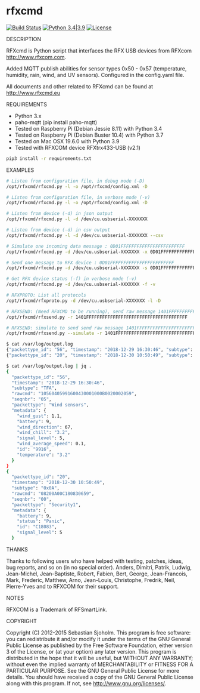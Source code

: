 # rfxcmd

[![Build Status](https://travis-ci.com/nbeguier/rfxcmd.svg?branch=master)](https://travis-ci.com/nbeguier/rfxcmd) [![Python 3.4|3.9](https://img.shields.io/badge/python-3.4|3.9-green.svg)](https://www.python.org/) [![License](https://img.shields.io/badge/Licence-GPLv3-blue.svg)](https://github.com/nbeguier/rfxcmd/blob/master/doc/COPYING)

DESCRIPTION

RFXcmd is Python script that interfaces the RFX USB devices from RFXcom http://www.rfxcom.com.

Added MQTT publish abilities for sensor types 0x50 - 0x57 (temperature, humidity, rain, wind, and UV sensors).  Configured in the config.yaml file.

All documents and other related to RFXcmd can be found at http://www.rfxcmd.eu

REQUIREMENTS

- Python 3.x
- paho-mqtt (pip install paho-mqtt)
- Tested on Raspberry Pi (Debian Jessie 8.11) with Python 3.4
- Tested on Raspberry Pi (Debian Buster 10.4) with Python 3.7
- Tested on Mac OSX 19.6.0 with Python 3.9
- Tested with RFXCOM device RFXtrx433-USB (v2.1)

```bash
pip3 install -r requirements.txt
```

EXAMPLES

```bash
# Listen from configuration file, in debug mode (-D)
/opt/rfxcmd/rfxcmd.py -l -o /opt/rfxcmd/config.xml -D

# Listen from configuration file, in verbose mode (-v)
/opt/rfxcmd/rfxcmd.py -l -o /opt/rfxcmd/config.xml -D

# Listen from device (-d) in json output
/opt/rfxcmd/rfxcmd.py -l -d /dev/cu.usbserial-XXXXXXX

# Listen from device (-d) in csv output
/opt/rfxcmd/rfxcmd.py -l -d /dev/cu.usbserial-XXXXXXX --csv

# Simulate one incoming data message : 0D01FFFFFFFFFFFFFFFFFFFFFFFF
/opt/rfxcmd/rfxcmd.py -d /dev/cu.usbserial-XXXXXXX -x 0D01FFFFFFFFFFFFFFFFFFFFFFFF

# Send one message to RFX device : 0D01FFFFFFFFFFFFFFFFFFFFFFFF
/opt/rfxcmd/rfxcmd.py -d /dev/cu.usbserial-XXXXXXX -s 0D01FFFFFFFFFFFFFFFFFFFFFFFF

# Get RFX device status (-f) in verbose mode (-v)
/opt/rfxcmd/rfxcmd.py -d /dev/cu.usbserial-XXXXXXX -f -v

# RFXPROTO: List all protocols
/opt/rfxcmd/rfxproto.py -d /dev/cu.usbserial-XXXXXXX -l -D

# RFXSEND: (Need RFXCMD to be running), send raw message 1401FFFFFFFFFFFFFFFFFFFFFFFFFFFFFFFFFFFFFF
/opt/rfxcmd/rfxsend.py -r 1401FFFFFFFFFFFFFFFFFFFFFFFFFFFFFFFFFFFFFF

# RFXSEND: simulate to send send raw message 1401FFFFFFFFFFFFFFFFFFFFFFFFFFFFFFFFFFFFFF
/opt/rfxcmd/rfxsend.py --simulate -r 1401FFFFFFFFFFFFFFFFFFFFFFFFFFFFFFFFFFFFFF

```

```bash
$ cat /var/log/output.log
{"packettype_id": "56", "timestamp": "2018-12-29 16:30:46", "subtype": "TFA", "rawcmd": "10560405991600430001000B0020002059", "seqnbr": "05", "packettype": "Wind sensors", "metadata": {"wind_gust": 1.1, "battery": 9, "wind_direction": 67, "wind_chill": "3.2", "signal_level": 5, "wind_average_speed": 0.1, "id": "9916", "temperature": "3.2"}}
{"packettype_id": "20", "timestamp": "2018-12-30 10:50:49", "subtype": "0x0A", "rawcmd": "08200A00C180830659", "seqnbr": "00", "packettype": "Security1", "metadata": {"battery": 9, "status": "Panic", "id": "C18083", "signal_level": 5}}

$ cat /var/log/output.log | jq .
{
  "packettype_id": "56",
  "timestamp": "2018-12-29 16:30:46",
  "subtype": "TFA",
  "rawcmd": "10560405991600430001000B0020002059",
  "seqnbr": "05",
  "packettype": "Wind sensors",
  "metadata": {
    "wind_gust": 1.1,
    "battery": 9,
    "wind_direction": 67,
    "wind_chill": "3.2",
    "signal_level": 5,
    "wind_average_speed": 0.1,
    "id": "9916",
    "temperature": "3.2"
  }
}
{
  "packettype_id": "20",
  "timestamp": "2018-12-30 10:50:49",
  "subtype": "0x0A",
  "rawcmd": "08200A00C180830659",
  "seqnbr": "00",
  "packettype": "Security1",
  "metadata": {
    "battery": 9,
    "status": "Panic",
    "id": "C18083",
    "signal_level": 5
  }
```


THANKS

Thanks to following users who have helped with testing, patches, ideas, bug reports, and so on (in no special order). Anders, Dimitri, Patrik, Ludwig, Jean-Michel, Jean-Baptiste, Robert, Fabien, Bert, George, Jean-Francois, Mark, Frederic, Matthew, Arno, Jean-Louis, Christophe, Fredrik, Neil, Pierre-Yves and to RFXCOM for their support.

NOTES

RFXCOM is a Trademark of RFSmartLink.

COPYRIGHT

Copyright (C) 2012-2015 Sebastian Sjoholm. This program is free software: you can redistribute it and/or modify it under the terms of the GNU General Public License as published by the Free Software Foundation, either version 3 of the License, or (at your option) any later version. This program is distributed in the hope that it will be useful, but WITHOUT ANY WARRANTY; without even the implied warranty of MERCHANTABILITY or FITNESS FOR A PARTICULAR PURPOSE. See the GNU General Public License for more details. You should have received a copy of the GNU General Public License along with this program. If not, see <http://www.gnu.org/licenses/>.
